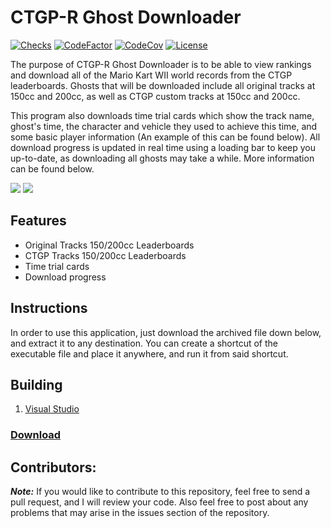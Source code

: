 # CTGP-R Ghost Downloader

[![Checks](https://img.shields.io/github/check-runs/Iswenzz/CTGP-R-Ghost-Downloader/master?logo=github)](https://github.com/Iswenzz/CTGP-R-Ghost-Downloader/actions)
[![CodeFactor](https://img.shields.io/codefactor/grade/github/Iswenzz/CTGP-R-Ghost-Downloader?label=codefactor&logo=codefactor)](https://www.codefactor.io/repository/github/iswenzz/CTGP-R-Ghost-Downloader)
[![CodeCov](https://img.shields.io/codecov/c/github/Iswenzz/CTGP-R-Ghost-Downloader?label=codecov&logo=codecov)](https://codecov.io/gh/Iswenzz/CTGP-R-Ghost-Downloader)
[![License](https://img.shields.io/github/license/Iswenzz/CTGP-R-Ghost-Downloader?color=blue&logo=gitbook&logoColor=white)](https://github.com/Iswenzz/CTGP-R-Ghost-Downloader/blob/master/LICENSE)

The purpose of CTGP-R Ghost Downloader is to be able to view rankings and download all of the Mario Kart WII world records from the CTGP leaderboards. Ghosts that will be downloaded include all original tracks at 150cc and 200cc, as well as CTGP custom tracks at 150cc and 200cc. 

This program also downloads time trial cards which show the track name, ghost's time, the character and vehicle they used to achieve this time, and some basic player information (An example of this can be found below). All download progress is updated in real time using a loading bar to keep you up-to-date, as downloading all ghosts may take a while. More information can be found below.

![](https://i.imgur.com/TbTRmjB.jpg)
![](https://i.imgur.com/BfifUDE.jpg)

## Features
* Original Tracks 150/200cc Leaderboards
* CTGP Tracks 150/200cc Leaderboards
* Time trial cards
* Download progress

## Instructions
In order to use this application, just download the archived file down below, and extract it to any destination. You can create a shortcut of the executable file and place it anywhere, and run it from said shortcut.

## Building
1. [Visual Studio](https://visualstudio.microsoft.com/)

### [Download](https://github.com/Iswenzz/CTGP-R-Ghost-Downloader/releases)

## Contributors:
***Note:*** If you would like to contribute to this repository, feel free to send a pull request, and I will review your code. Also feel free to post about any problems that may arise in the issues section of the repository.
